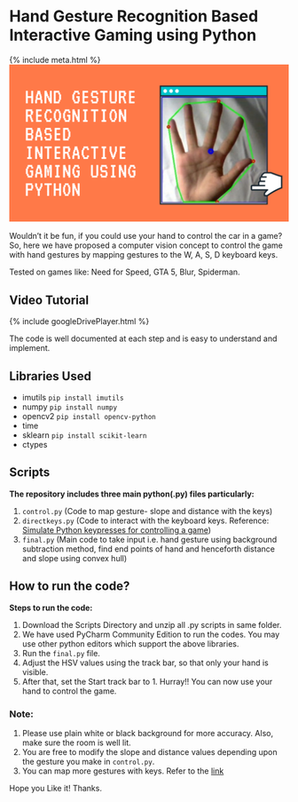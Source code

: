 # Hand Gesture Recognition Based Interactive Gaming using Python
{% include meta.html %}
![Hand.png](https://github.com/karantrehan3/Hand-Gesture-Recognition-Based-Interactive-Gaming/blob/main/_includes/Hand.png?raw=true)

Wouldn’t it be fun, if you could use your hand to control the car in a game? So, here we have proposed a computer vision concept to control the game with hand gestures by mapping gestures to the W, A, S, D keyboard keys.

Tested on games like: Need for Speed, GTA 5, Blur, Spiderman.


## Video Tutorial
{% include googleDrivePlayer.html %}

The code is well documented at each step and is easy to understand and implement.


## Libraries Used
* imutils     `pip install imutils`
* numpy       `pip install numpy`
* opencv2     `pip install opencv-python`
* time 
* sklearn     `pip install scikit-learn`
* ctypes      


## Scripts
**The repository includes three main python(.py) files particularly:**
1.	`control.py` (Code to map gesture- slope and distance with the keys)
2.	`directkeys.py` (Code to interact with the keyboard keys. Reference: [Simulate Python keypresses for controlling a game](https://stackoverflow.com/questions/14489013/simulate-python-keypresses-for-controlling-a-game%20#%20))
3.	`final.py` (Main code to take input i.e. hand gesture using background subtraction method, find end points of hand and henceforth distance and slope using convex hull)


## How to run the code?
**Steps to run the code:**
1.	Download the Scripts Directory and unzip all .py scripts in same folder. 
2.  We have used PyCharm Community Edition to run the codes. You may use other python editors which support the above libraries.
3.	Run the `final.py` file.
4.	Adjust the HSV values using the track bar, so that only your hand is visible.
5.	After that, set the Start track bar to 1. 
Hurray!! You can now use your hand to control the game. 


### Note:
1.	Please use plain white or black background for more accuracy. Also, make sure the room is well lit.
2.	You are free to modify the slope and distance values depending upon the gesture you make in `control.py`.
3.	You can map more gestures with keys. Refer to the [link](https://gist.github.com/dretax/fe37b8baf55bc30e9d63)

Hope you Like it! Thanks.
